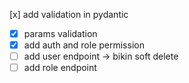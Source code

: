 [x] add validation in pydantic

- [x] params validation
- [x] add auth and role permission
- [ ] add user endpoint -> bikin soft delete
- [ ] add role endpoint
